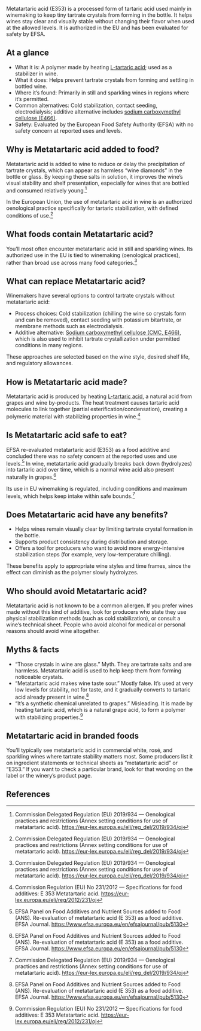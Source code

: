 Metatartaric acid (E353) is a processed form of tartaric acid used mainly in winemaking to keep tiny tartrate crystals from forming in the bottle. It helps wines stay clear and visually stable without changing their flavor when used at the allowed levels. It is authorized in the EU and has been evaluated for safety by EFSA.

<!--more-->

## At a glance

- What it is: A polymer made by heating [L-tartaric acid](/e334-l-tartaric-acid); used as a stabilizer in wine.
- What it does: Helps prevent tartrate crystals from forming and settling in bottled wine.
- Where it’s found: Primarily in still and sparkling wines in regions where it’s permitted.
- Common alternatives: Cold stabilization, contact seeding, electrodialysis; additive alternative includes [sodium carboxymethyl cellulose (E466)](/e466-sodium-carboxy-methyl-cellulose).
- Safety: Evaluated by the European Food Safety Authority (EFSA) with no safety concern at reported uses and levels.

## Why is Metatartaric acid added to food?

Metatartaric acid is added to wine to reduce or delay the precipitation of tartrate crystals, which can appear as harmless “wine diamonds” in the bottle or glass. By keeping these salts in solution, it improves the wine’s visual stability and shelf presentation, especially for wines that are bottled and consumed relatively young.[^2]

In the European Union, the use of metatartaric acid in wine is an authorized oenological practice specifically for tartaric stabilization, with defined conditions of use.[^2]

## What foods contain Metatartaric acid?

You’ll most often encounter metatartaric acid in still and sparkling wines. Its authorized use in the EU is tied to winemaking (oenological practices), rather than broad use across many food categories.[^2]

## What can replace Metatartaric acid?

Winemakers have several options to control tartrate crystals without metatartaric acid:
- Process choices: Cold stabilization (chilling the wine so crystals form and can be removed), contact seeding with potassium bitartrate, or membrane methods such as electrodialysis.
- Additive alternative: [Sodium carboxymethyl cellulose (CMC, E466)](/e466-sodium-carboxy-methyl-cellulose), which is also used to inhibit tartrate crystallization under permitted conditions in many regions.

These approaches are selected based on the wine style, desired shelf life, and regulatory allowances.

## How is Metatartaric acid made?

Metatartaric acid is produced by heating [L-tartaric acid](/e334-l-tartaric-acid), a natural acid from grapes and wine by-products. The heat treatment causes tartaric acid molecules to link together (partial esterification/condensation), creating a polymeric material with stabilizing properties in wine.[^1]

## Is Metatartaric acid safe to eat?

EFSA re-evaluated metatartaric acid (E353) as a food additive and concluded there was no safety concern at the reported uses and use levels.[^3] In wine, metatartaric acid gradually breaks back down (hydrolyzes) into tartaric acid over time, which is a normal wine acid also present naturally in grapes.[^3]

Its use in EU winemaking is regulated, including conditions and maximum levels, which helps keep intake within safe bounds.[^2]

## Does Metatartaric acid have any benefits?

- Helps wines remain visually clear by limiting tartrate crystal formation in the bottle.
- Supports product consistency during distribution and storage.
- Offers a tool for producers who want to avoid more energy-intensive stabilization steps (for example, very low-temperature chilling).

These benefits apply to appropriate wine styles and time frames, since the effect can diminish as the polymer slowly hydrolyzes.

## Who should avoid Metatartaric acid?

Metatartaric acid is not known to be a common allergen. If you prefer wines made without this kind of additive, look for producers who state they use physical stabilization methods (such as cold stabilization), or consult a wine’s technical sheet. People who avoid alcohol for medical or personal reasons should avoid wine altogether.

## Myths & facts

- “Those crystals in wine are glass.” Myth. They are tartrate salts and are harmless. Metatartaric acid is used to help keep them from forming noticeable crystals.
- “Metatartaric acid makes wine taste sour.” Mostly false. It’s used at very low levels for stability, not for taste, and it gradually converts to tartaric acid already present in wine.[^3]
- “It’s a synthetic chemical unrelated to grapes.” Misleading. It is made by heating tartaric acid, which is a natural grape acid, to form a polymer with stabilizing properties.[^1]

## Metatartaric acid in branded foods

You’ll typically see metatartaric acid in commercial white, rosé, and sparkling wines where tartrate stability matters most. Some producers list it on ingredient statements or technical sheets as “metatartaric acid” or “E353.” If you want to check a particular brand, look for that wording on the label or the winery’s product page.

## References

[^1]: Commission Regulation (EU) No 231/2012 — Specifications for food additives: E 353 Metatartaric acid. https://eur-lex.europa.eu/eli/reg/2012/231/oj
[^2]: Commission Delegated Regulation (EU) 2019/934 — Oenological practices and restrictions (Annex setting conditions for use of metatartaric acid). https://eur-lex.europa.eu/eli/reg_del/2019/934/oj
[^3]: EFSA Panel on Food Additives and Nutrient Sources added to Food (ANS). Re-evaluation of metatartaric acid (E 353) as a food additive. EFSA Journal. https://www.efsa.europa.eu/en/efsajournal/pub/5130
